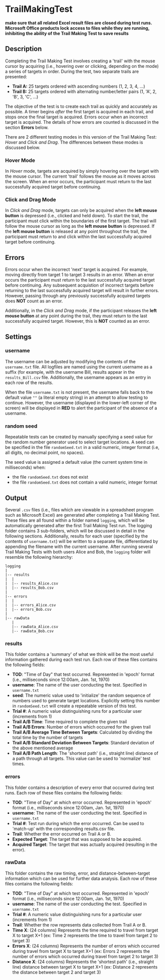 # TrailMakingTest

__make sure that all related Excel result files are closed during test runs.
Microsoft Office products lock access to files while they are running,
inhibiting the ability of the Trail Making Test to save results__


## Description

  Completing the Trail Making Test involves creating a 'trail' with the mouse
  cursor by acquiring (i.e., hovering over or clicking, depending on the mode) a
  series of targets in order. During the test, two separate trails are
  presented:

  - __Trail A:__ 25 targets ordered with ascending numbers (1, 2, 3, 4, ...)
  - __Trail B:__ 25 targets ordered with alternating number/letter pairs (1, 'A', 2, 'B', 3, 'C', ...)

  The objective of the test is to create each trail as quickly and accurately as
  possible. A timer begins _after_ the first target is acquired in each trail,
  and stops once the final target is acquired. Errors occur when an incorrect
  target is acquired. The details of how errors are counted is discussed in the
  section __Errors__ below.

  There are 2 different testing modes in this version of the Trail Making Test:
  _Hover_ and _Click and Drag_. The differences between these modes is discussed
  below.

### Hover Mode

  In _Hover_ mode, targets are acquired by simply hovering over the target with
  the mouse cursor. The current 'trail' follows the mouse as it moves across the
  screen. When an error occurs, the participant must return to the last
  successfully acquired target before continuing.

### Click and Drag Mode

  In _Click and Drag_ mode, targets can only be acquired when the __left mouse
  button__ is depressed (i.e., clicked and held down). To start the trail, the
  participant must click within the boundaries of the first target. The trail
  will follow the mouse cursor as long as the __left mouse button__ is
  depressed. If the __left mouse button__ is released at any point throughout
  the trail, the participant must return to and click within the last
  successfully acquired target before continuing.


## Errors

  Errors occur when the incorrect 'next' target is acquired. For example, moving
  directly from target 1 to target 3 results in an error. When an error occurs
  the participant must return to the last successfully acquired target before
  continuing. Any subsequent acquistion of incorrect targets before returning to
  the last successfully acquired target will result in further errors. However,
  passing through any previously successfully acquired targets does __NOT__
  count as an error.

  Additionally, in the _Click and Drag_ mode, if the participant releases the
  __left mouse button__ at any point during the trail, they must return to the
  last successfully acquired target. However, this is __NOT__ counted as an
  error.


## Settings

### username

  The username can be adjusted by modifying the contents of the `username.txt`
  file. All logfiles are named using the current username as a suffix (for
  example, with the username Bill, results appear in the `results_Bill.csv`
  file. Additionally, the username appears as an entry in each row of the
  results.

  When the file `username.txt` is not present, the username falls back to the
  default value `""` (a literal empty string) in an attempt to allow testing to
  continue. However, the username (displayed in the lower-left corner of the
  screen) will be displayed in __RED__ to alert the participant of the absence
  of a username.

### random seed

  Repeatable tests can be created by manually specifying a seed value for the
  random number generator used to select target locations. A seed can be
  specified in the file `randomSeed.txt` in a valid numeric, integer format
  (i.e, all digits, no decimal point, no spaces).

  The seed value is assigned a default value (the current system time in
  milliseconds) when:

  - the file `randomSeed.txt` does not exist
  - the file `randomSeed.txt` does not contain a valid numeric, integer format


## Output

  Several `.csv` files (i.e., files which are viewable in a spreadsheet program
  such as Microsoft Excel) are generated after completing a Trail Making Test.
  These files are all found within a folder named `logging`, which will be
  automatically generated after the first Trail Making Test run. The logging
  folder contains 3 sub-folders, which will be discussed in detail in the
  following sections. Additionally, results for each user (specified by the
  contents of `username.txt`) will be written to a separate file, differentiated
  by appending the filename with the current username. After running several
  Trail Making Tests with both users Alice and Bob, the `logging` folder will
  resemble the following hierarchy:

    logging
    |
    |-- results
    |  |
    |  |-- results_Alice.csv
    |  |-- results_Bob.csv
    |
    |-- errors
    |  |
    |  |-- errors_Alice.csv
    |  |-- errors_Bob.csv
    |
    |-- rawData
       |
       |-- rawData_Alice.csv
       |-- rawData_Bob.csv


### results

  This folder contains a 'summary' of what we think will be the most useful
  information gathered during each test run. Each row of these files contains the
  following fields:

  - __TOD__: "Time of Day" that test occurred. Represented in 'epoch' format (i.e.,
    milliseconds since 12:00am, Jan. 1st, 1970)
  - __username__: The name of the user conducting the test. Specified in
    `username.txt`
  - __seed__: The numeric value used to 'initialize' the random sequence of
    numbers used to generate target locations. Explicitly setting this number in
    `randomSeed.txt` will create a repeatable version of this test.
  - __Trial #__: A numeric value distinguishing runs for a particular user
    (increments from 1)
  - __Trail A/B Time__: Time required to complete the given trail
  - __Trail A/B Errors__: Number of errors which occurred for the given trail 
  - __Trail A/B Average Time Between Targets__: Calculated by dividing the total
    time by the number of targets
  - __Trail A/B Standard Deviation Between Targets__: Standard deviation of the
    above mentioned average
  - __Trail A/B Path Length__: The 'shortest path' (i.e., straight line) distance
    of a path through all targets. This value can be used to 'normalize' test
    times.

### errors

  This folder contains a description of every error that occurred during test
  runs. Each row of these files contains the following fields:

  - __TOD__: "Time of Day" at which error occurred. Represented in 'epoch' format (i.e.,
    milliseconds since 12:00am, Jan. 1st, 1970)
  - __username__: The name of the user conducting the test. Specified in
    `username.txt`
  - __Trial #__: Test run during which the error occurred. Can be used to
    'match-up' with the corresponding results.csv file.
  - __Trail__: Whether the error occurred on Trail A or B.
  - __Expected Target__: The target that was supposed to be acquired.
  - __Acquired Target__: The target that was actually acquired (resulting in the
    error).

### rawData

  This folder contains the raw timing, error, and distance-between-target
  information which can be used for further data analysis. Each row of these
  files contains the following fields:

  - __TOD__: "Time of Day" at which test occurred. Represented in 'epoch' format
    (i.e., milliseconds since 12:00am, Jan. 1st, 1970)
  - __username__: The name of the user conducting the test. Specified in
    `username.txt`
  - __Trial #__: A numeric value distinguishing runs for a particular user
    (increments from 1)
  - __Trail__: Whether the row represents data collected from Trail A or B.
  - __Time X__: (24 columns) Represents the time required to travel from target
    X to target X+1 (ex: Time 2 represents the time to travel from target 2 to
    target 3)
  - __Errors X__: (24 columns) Represents the number of errors which occurred
    during travel from target X to target X+1 (ex: Errors 2 represents the
    number of errors which occurred during travel from target 2 to target 3)
  - __Distance X__: (24 columns) Represents the 'shortest path' (i.e., straight
    line) distance between target X to target X+1 (ex: Distance 2 represents the
    distance between target 2 and target 3)
